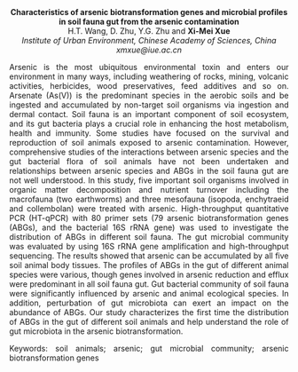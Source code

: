 <center><strong>Characteristics of arsenic biotransformation genes and microbial
profiles in soil fauna gut from the arsenic contamination </strong>

<center>H.T. Wang, D. Zhu, Y.G. Zhu and <strong>Xi-Mei Xue</strong>

<center><i>Institute of Urban Environment, Chinese Academy of Sciences, China</i>

<center><i>xmxue@iue.ac.cn</i>


<p style=text-align:justify>Arsenic is the most ubiquitous environmental toxin and enters our
environment in many ways, including weathering of rocks, mining,
volcanic activities, herbicides, wood preservatives, feed additives and
so on. Arsenate (As(V)) is the predominant species in the aerobic soils
and be ingested and accumulated by non-target soil organisms via
ingestion and dermal contact. Soil fauna is an important component of
soil ecosystem, and its gut bacteria plays a crucial role in enhancing
the host metabolism, health and immunity. Some studies have focused on
the survival and reproduction of soil animals exposed to arsenic
contamination. However, comprehensive studies of the interactions
between arsenic species and the gut bacterial flora of soil animals have
not been undertaken and relationships between arsenic species and ABGs
in the soil fauna gut are not well understood. In this study, five
important soil organisms involved in organic matter decomposition and
nutrient turnover including the macrofauna (two earthworms) and three
mesofauna (isopoda, enchytraeid and collembolan) were treated with
arsenic. High-throughput quantitative PCR (HT-qPCR) with 80 primer sets
(79 arsenic biotransformation genes (ABGs), and the bacterial 16S rRNA
gene) was used to investigate the distribution of ABGs in different soil
fauna. The gut microbial community was evaluated by using 16S rRNA gene
amplification and high-throughput sequencing. The results showed that
arsenic can be accumulated by all five soil animal body tissues. The
profiles of ABGs in the gut of different animal species were various,
though genes involved in arsenic reduction and efflux were predominant
in all soil fauna gut. Gut bacterial community of soil fauna were
significantly influenced by arsenic and animal ecological species. In
addition, perturbation of gut microbiota can exert an impact on the
abundance of ABGs. Our study characterizes the first time the
distribution of ABGs in the gut of different soil animals and help
understand the role of gut microbiota in the arsenic biotransformation.

<p style=text-align:justify>Keywords: soil animals; arsenic; gut microbial community; arsenic
biotransformation genes

